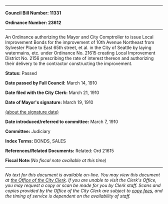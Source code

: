 

********

**Council Bill Number: 11331**
   
**Ordinance Number: 23612**
********

 An Ordinance authorizing the Mayor and City Comptroller to issue Local Improvement Bonds for the improvement of 10th Avenue Northeast from Sylvester Place to East 65th street, et al. in the City of Seattle by laying watermains, etc. under Ordinance No. 21615 creating Local Improvement District No. 2156 prescribing the rate of interest thereon and authorizing their delivery to the contractor constructing the improvement.

**Status:** Passed
   
**Date passed by Full Council:** March 14, 1910
   
**Date filed with the City Clerk:** March 21, 1910
   
**Date of Mayor's signature:** March 19, 1910
   
[(about the signature date)](/~public/approvaldate.htm)
   
   
   
**Date introduced/referred to committee:** March 7, 1910
   
**Committee:** Judiciary
   
   
**Index Terms:** BONDS, SALES

**References/Related Documents:** Related: Ord 21615

**Fiscal Note:**_(No fiscal note available at this time)_
********

_No text for this document is available on-line. You may view this document at [the Office of the City Clerk](http://www.seattle.gov/leg/clerk/contactUs.htm). If you are unable to visit the Clerk's Office, you may request a copy or scan be made for you by Clerk staff. Scans and copies provided by the Office of the City Clerk are subject to [copy fees](http://clerk.seattle.gov/~public/clerkfees.htm), and the timing of service is dependent on the availability of staff._

